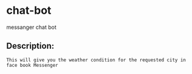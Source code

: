 # chat-bot
messanger chat bot

## Description:
```
This will give you the weather condition for the requested city in face book Messenger
```